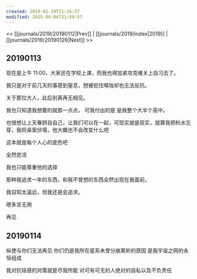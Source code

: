 ```yaml
---
created: 2019-01-19T21:26:57
modified: 2025-04-04T21:59:57
---
```


<< [[journals/2019/20190112|Prev]] | [[journals/2019/index|2019]] | [[journals/2019/20190126|Next]] >>

## 20190113

现在是上午 11:00，大家还在学校上课，而我也得加紧攻克难关上自习去了。

我只是对于前几天的事感到窒息，想被扼住喉咙却也无法反抗。

关于那位大人，此后别离再无相见。

我也只知道我想要的就那一点点， 可我付出的是 是我整个大半个高中。

也很想让上天眷顾自自己，让我们可以在一起，可现实就是现实，就算我把秋水忘穿，我将桌案伏塌，他大概也不会改变什么吧

这本就是每个人心的底色吧

全然悲凉

我也只能尊重他的选择

那种我追求一年的东西，和我不曾想的东西全然出现在我面前。

我自知太遥远，但我还是会追求。

嗯多言无用

再见

## 20190114

纵使与你们无法再见 你们仍是我所在星系未曾分崩离析的原因 是我宇宙之网的永恒组成

我对抗铭感的对策就是尽我所能 对可有可无的人绝对的自私以及不负责任
